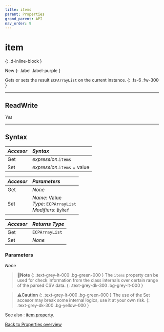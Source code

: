 ```yaml
---
title: items
parent: Properties
grand_parent: API
nav_order: 9
---
```


# item
{: .d-inline-block }

New
{: .label .label-purple }

Gets or sets the result `ECPArrayList` on the current instance.
{: .fs-6 .fw-300 }

---

## ReadWrite

_Yes_

---

## Syntax

|**_Accesor_**|**_Syntax_**|
|:----------|:----------|
|Get|*expression*.`items`|
|Set|*expression*.`items` = value|

|**_Accesor_**|**_Parameters_**|
|:----------|:----------|
|Get|_None_|
|Set|*Name*: Value<br>*Type*: `ECPArrayList`<br>*Modifiers*: `ByRef`|

|**_Accesor_**|**_Returns Type_**|
|:----------|:----------|
|Get|`ECPArrayList`|
|Set|_None_|

### Parameters

_None_

>📝**Note**
>{: .text-grey-lt-000 .bg-green-000 }
>The `items` property can be used for check information from the class internals over certain range of the parsed CSV data.
{: .text-grey-dk-300 .bg-grey-lt-000 }

>⚠️**Caution**
>{: .text-grey-lt-000 .bg-green-000 }
>The use of the Set accesor may break some internal logics, use it at your own risk.
{: .text-grey-dk-300 .bg-yellow-000 }

See also
: [item property](https://ws-garcia.github.io/VBA-CSV-interface/api/properties/item.html).

[Back to Properties overview](https://ws-garcia.github.io/VBA-CSV-interface/api/properties/)
